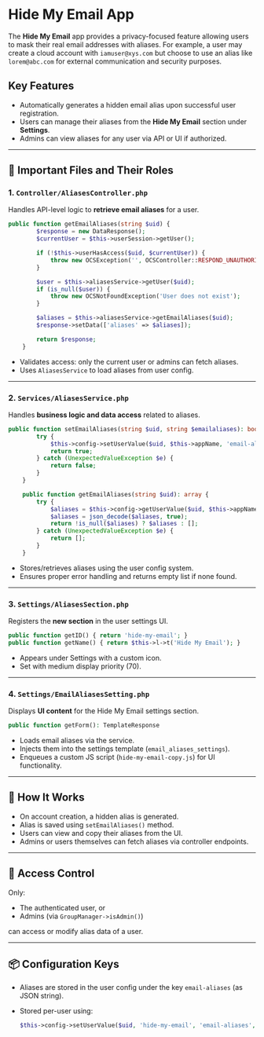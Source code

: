 # Hide My Email App

The **Hide My Email** app provides a privacy-focused feature allowing users to mask their real email addresses with aliases. For example, a user may create a cloud account with `iamuser@xys.com` but choose to use an alias like `lorem@abc.com` for external communication and security purposes.

## Key Features

* Automatically generates a hidden email alias upon successful user registration.
* Users can manage their aliases from the **Hide My Email** section under **Settings**.
* Admins can view aliases for any user via API or UI if authorized.

---

## 📁 Important Files and Their Roles

### 1. `Controller/AliasesController.php`

Handles API-level logic to **retrieve email aliases** for a user.

```php
public function getEmailAliases(string $uid) {
		$response = new DataResponse();
		$currentUser = $this->userSession->getUser();

		if (!$this->userHasAccess($uid, $currentUser)) {
			throw new OCSException('', OCSController::RESPOND_UNAUTHORISED);
		}

		$user = $this->aliasesService->getUser($uid);
		if (is_null($user)) {
			throw new OCSNotFoundException('User does not exist');
		}

		$aliases = $this->aliasesService->getEmailAliases($uid);
		$response->setData(['aliases' => $aliases]);

		return $response;
	}
```

* Validates access: only the current user or admins can fetch aliases.
* Uses `AliasesService` to load aliases from user config.

---

### 2. `Services/AliasesService.php`

Handles **business logic and data access** related to aliases.

```php
public function setEmailAliases(string $uid, string $emailaliases): bool {
		try {
			$this->config->setUserValue($uid, $this->appName, 'email-aliases', $emailaliases);
			return true;
		} catch (UnexpectedValueException $e) {
			return false;
		}
	}

	public function getEmailAliases(string $uid): array {
		try {
			$aliases = $this->config->getUserValue($uid, $this->appName, 'email-aliases', '');
			$aliases = json_decode($aliases, true);
			return !is_null($aliases) ? $aliases : [];
		} catch (UnexpectedValueException $e) {
			return [];
		}
	}
```

* Stores/retrieves aliases using the user config system.
* Ensures proper error handling and returns empty list if none found.

---

### 3. `Settings/AliasesSection.php`

Registers the **new section** in the user settings UI.

```php
public function getID() { return 'hide-my-email'; }
public function getName() { return $this->l->t('Hide My Email'); }
```

* Appears under Settings with a custom icon.
* Set with medium display priority (70).

---

### 4. `Settings/EmailAliasesSetting.php`

Displays **UI content** for the Hide My Email settings section.

```php
public function getForm(): TemplateResponse
```

* Loads email aliases via the service.
* Injects them into the settings template (`email_aliases_settings`).
* Enqueues a custom JS script (`hide-my-email-copy.js`) for UI functionality.

---

## 🧠 How It Works

* On account creation, a hidden alias is generated.
* Alias is saved using `setEmailAliases()` method.
* Users can view and copy their aliases from the UI.
* Admins or users themselves can fetch aliases via controller endpoints.

---

## 🔐 Access Control

Only:

* The authenticated user, or
* Admins (via `GroupManager->isAdmin()`)

can access or modify alias data of a user.

---

## 📦 Configuration Keys

* Aliases are stored in the user config under the key `email-aliases` (as JSON string).
* Stored per-user using:

  ```php
  $this->config->setUserValue($uid, 'hide-my-email', 'email-aliases', $jsonEncoded);
  ```
